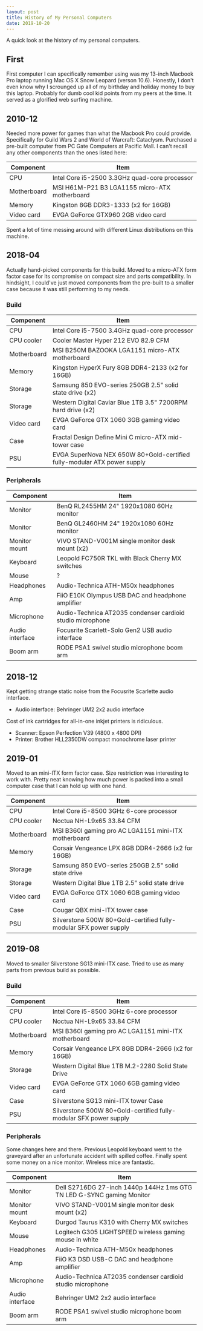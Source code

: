 ```yaml
---
layout: post
title: History of My Personal Computers
date: 2019-10-20
---
```


A quick look at the history of my personal computers.

## First

First computer I can specifically remember using was my 13-inch Macbook Pro laptop running Mac OS X Snow Leopard (verson 10.6). Honestly, I don't even know why I scrounged up all of my birthday and holiday money to buy this laptop. Probably for dumb cool kid points from my peers at the time. It served as a glorified web surfing machine.

## 2010-12

Needed more power for games than what the Macbook Pro could provide. Specifically for Guild Wars 2 and World of Warcraft: Cataclysm. Purchased a pre-built computer from PC Gate Computers at Pacific Mall. I can't recall any other components than the ones listed here:

| Component   | Item                                          |
|-------------|-----------------------------------------------|
| CPU         | Intel Core i5-2500 3.3GHz quad-core processor |
| Motherboard | MSI H61M-P21 B3 LGA1155 micro-ATX motherboard |
| Memory      | Kingston 8GB DDR3-1333 (x2 for 16GB)          |
| Video card  | EVGA GeForce GTX960 2GB video card            |

Spent a lot of time messing around with different Linux distributions on this machine.

## 2018-04

Actually hand-picked components for this build. Moved to a micro-ATX form factor case for its compromise on compact size and parts compatibility. In hindsight, I could've just moved components from the pre-built to a smaller case because it was still performing to my needs.

### Build

| Component   | Item                                                                     |
|-------------|--------------------------------------------------------------------------|
| CPU         | Intel Core i5-7500 3.4GHz quad-core processor                            |
| CPU cooler  | Cooler Master Hyper 212 EVO 82.9 CFM                                     |
| Motherboard | MSI B250M BAZOOKA LGA1151 micro-ATX motherboard                          |
| Memory      | Kingston HyperX Fury 8GB DDR4-2133 (x2 for 16GB)                         |
| Storage     | Samsung 850 EVO-series 250GB 2.5" solid state drive (x2)                 |
| Storage     | Western Digital Caviar Blue 1TB 3.5" 7200RPM hard drive (x2)             |
| Video card  | EVGA GeForce GTX 1060 3GB gaming video card                              |
| Case        | Fractal Design Define Mini C micro-ATX mid-tower case                    |
| PSU         | EVGA SuperNova NEX 650W 80+Gold-certified fully-modular ATX power supply |

### Peripherals

| Component       | Item                                                       |
|-----------------|------------------------------------------------------------|
| Monitor         | BenQ RL2455HM 24" 1920x1080 60Hz monitor                   |
| Monitor         | BenQ GL2460HM 24" 1920x1080 60Hz monitor                   |
| Monitor mount   | VIVO STAND-V001M single monitor desk mount (x2)            |
| Keyboard        | Leopold FC750R TKL with Black Cherry MX switches           |
| Mouse           | ?                                                          |
| Headphones      | Audio-Technica ATH-M50x headphones                         |
| Amp             | FiiO E10K Olympus USB DAC and headphone amplifier          |
| Microphone      | Audio-Technica AT2035 condenser cardioid studio microphone |
| Audio interface | Focusrite Scarlett-Solo Gen2 USB audio interface           |
| Boom arm        | RODE PSA1 swivel studio microphone boom arm                |

## 2018-12

Kept getting strange static noise from the Focusrite Scarlette audio interface.

- Audio interface: Behringer UM2 2x2 audio interface

Cost of ink cartridges for all-in-one inkjet printers is ridiculous.

- Scanner: Epson Perfection V39 (4800 x 4800 DPI)  
- Printer: Brother HLL2350DW compact monochrome laser printer

## 2019-01

Moved to an mini-ITX form factor case. Size restriction was interesting to work with. Pretty neat knowing how much power is packed into a small computer case that I can hold up with one hand.

| Component   | Item                                                              |
|-------------|-------------------------------------------------------------------|
| CPU         | Intel Core i5-8500 3GHz 6-core processor                          |
| CPU cooler  | Noctua NH-L9x65 33.84 CFM                                         |
| Motherboard | MSI B360I gaming pro AC LGA1151 mini-ITX motherboard              |
| Memory      | Corsair Vengeance LPX 8GB DDR4-2666 (x2 for 16GB)                 |
| Storage     | Samsung 850 EVO-series 250GB 2.5" solid state drive               |
| Storage     | Western Digital Blue 1TB 2.5" solid state drive                   |
| Video card  | EVGA GeForce GTX 1060 6GB gaming video card                       |
| Case        | Cougar QBX mini-ITX tower case                                    |
| PSU         | Silverstone 500W 80+Gold-certified fully-modular SFX power supply |


## 2019-08

Moved to smaller Silverstone SG13 mini-ITX case. Tried to use as many parts from previous build as possible.

### Build

| Component   | Item                                                              |
|-------------|-------------------------------------------------------------------|
| CPU         | Intel Core i5-8500 3GHz 6-core processor                          |
| CPU cooler  | Noctua NH-L9x65 33.84 CFM                                         |
| Motherboard | MSI B360I gaming pro AC LGA1151 mini-ITX motherboard              |
| Memory      | Corsair Vengeance LPX 8GB DDR4-2666 (x2 for 16GB)                 |
| Storage     | Western Digital Blue 1TB M.2-2280 Solid State Drive               |
| Video card  | EVGA GeForce GTX 1060 6GB gaming video card                       |
| Case        | Silverstone SG13 mini-ITX tower Case                              |
| PSU         | Silverstone 500W 80+Gold-certified fully-modular SFX power supply |

### Peripherals

Some changes here and there. Previous Leopold keyboard went to the graveyard after an unfortunate accident with spilled coffee. Finally spent some money on a nice monitor. Wireless mice are fantastic.

| Component       | Item                                                                  |
|-----------------|-----------------------------------------------------------------------|
| Monitor         | Dell S2716DG 27-inch 1440p 144Hz 1ms GTG TN LED G-SYNC gaming Monitor |
| Monitor mount   | VIVO STAND-V001M single monitor desk mount (x2)                       |
| Keyboard        | Durgod Taurus K310 with Cherry MX switches                            |
| Mouse           | Logitech G305 LIGHTSPEED wireless gaming mouse in white               |
| Headphones      | Audio-Technica ATH-M50x headphones                                    |
| Amp             | FiiO K3 DSD USB-C DAC and headphone amplifier                         |
| Microphone      | Audio-Technica AT2035 condenser cardioid studio microphone            |
| Audio interface | Behringer UM2 2x2 audio interface                                     |
| Boom arm        | RODE PSA1 swivel studio microphone boom arm                           |
